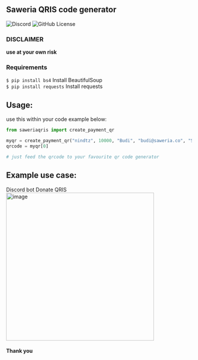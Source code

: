 ## Saweria QRIS code generator
![Discord](https://img.shields.io/discord/878859506405228574)
![GitHub License](https://img.shields.io/github/license/nindtz/saweriaqris)




### DISCLAIMER

**use at your own risk**

### Requirements

`$ pip install bs4` Install BeautifulSoup <br>
`$ pip install requests` Install requests

## Usage:

use this within your code
example below:

```python
from saweriaqris import create_payment_qr

myqr = create_payment_qr("nindtz", 10000, "Budi", "budi@saweria.co", "Semangat!")
qrcode = myqr[0]

# just feed the qrcode to your favourite qr code generator
```

## Example use case:
Discord bot Donate QRIS<br>
<img width="401" alt="image" src="https://github.com/user-attachments/assets/f607cc45-5836-4c19-abe2-b2b1f8393d1b" />



#### Thank you
